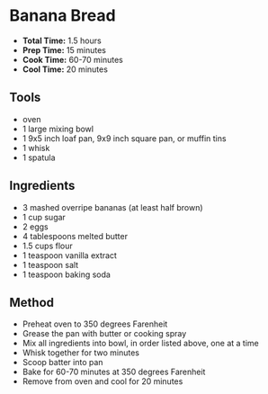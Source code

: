 # Banana Bread

* **Total Time:** 1.5 hours
* **Prep Time:** 15 minutes
* **Cook Time:** 60-70 minutes
* **Cool Time:** 20 minutes

## Tools

* oven
* 1 large mixing bowl
* 1 9x5 inch loaf pan, 9x9 inch square pan, or muffin tins
* 1 whisk
* 1 spatula

## Ingredients

* 3 mashed overripe bananas (at least half brown)
* 1 cup sugar
* 2 eggs
* 4 tablespoons melted butter
* 1.5 cups flour
* 1 teaspoon vanilla extract
* 1 teaspoon salt
* 1 teaspoon baking soda

## Method

* Preheat oven to 350 degrees Farenheit
* Grease the pan with butter or cooking spray
* Mix all ingredients into bowl, in order listed above, one at a time
* Whisk together for two minutes
* Scoop batter into pan
* Bake for 60-70 minutes at 350 degrees Farenheit
* Remove from oven and cool for 20 minutes
